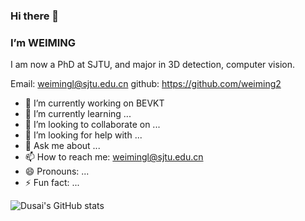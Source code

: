 ### Hi there 👋
### I’m WEIMING
I am now a PhD at SJTU, and major in 3D detection, computer vision.

Email: weimingl@sjtu.edu.cn
github: https://github.com/weiming2

- 🔭 I’m currently working on BEVKT
- 🌱 I’m currently learning ...
- 👯 I’m looking to collaborate on ...
- 🤔 I’m looking for help with ...
- 💬 Ask me about ...
- 📫 How to reach me: weimingl@sjtu.edu.cn
- 😄 Pronouns: ...
- ⚡ Fun fact: ...

<!-- **weiming2/weiming2** is a ✨ _special_ ✨ repository because its `README.md` (this file) appears on your GitHub profile.

Here are some ideas to get you started:

- 🔭 I’m currently working on ...
- 🌱 I’m currently learning ...
- 👯 I’m looking to collaborate on ...
- 🤔 I’m looking for help with ...
- 💬 Ask me about ...
- 📫 How to reach me: ...
- 😄 Pronouns: ...
- ⚡ Fun fact: ...
 -->

<!-- ![Dusai's GitHub stats](https://github-readme-stats.vercel.app/api?username=weiming2) -->
![Dusai's GitHub stats](https://github-readme-stats.vercel.app/api?username=weiming2&show_icons=true&theme=radical)
